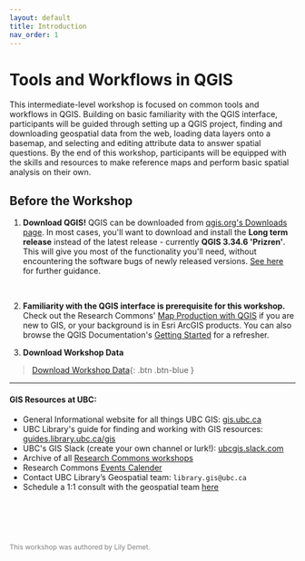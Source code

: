 ```yaml
---
layout: default
title: Introduction
nav_order: 1
---
```

# Tools and Workflows in QGIS
    

This intermediate-level workshop is focused on common tools and workflows in QGIS. Building on basic familiarity with the QGIS interface, participants will be guided through setting up a QGIS project, finding and downloading geospatial data from the web, loading data layers onto a basemap, and selecting and editing attribute data to answer spatial questions. By the end of this workshop, participants will be equipped with the skills and resources to make reference maps and perform basic spatial analysis on their own. 
<!-- perform joins and selections, -->

## Before the Workshop

1. **Download QGIS!** QGIS can be downloaded from [qgis.org's Downloads page](https://qgis.org/en/site/forusers/download.html). In most cases, you'll want to download and install the **Long term release** instead of the latest release - currently **QGIS 3.34.6 'Prizren'**. This will give you most of the functionality you'll need, without encountering the software bugs of newly released versions. [See here](https://ubc-library-rc.github.io/gis-intro-qgis/content/installing-qgis.html) for further guidance.
<br>

2. **Familiarity with the QGIS interface is prerequisite for this workshop.** Check out the Research Commons' [Map Production with QGIS](https://ubc-library-rc.github.io/gis-intro-qgis/) if you are new to GIS, or your background is in Esri ArcGIS products. You can also browse the QGIS Documentation's [Getting Started](https://docs.qgis.org/3.34/en/docs/user_manual/introduction/getting_started.html) for a refresher. 

3. **Download Workshop Data**
    
> [Download Workshop Data](https://ubc-library-rc.github.io/gis-tools-workflows/content/qgis-workshop.zip){: .btn .btn-blue }

---
#### GIS Resources at UBC:
- General Informational website for all things UBC GIS: [gis.ubc.ca](http://gis.ubc.ca/)
- UBC Library's guide for finding and working with GIS resources: [guides.library.ubc.ca/gis](http://guides.library.ubc.ca/gis)
- UBC's GIS Slack (create your own channel or lurk!): [ubcgis.slack.com](https://ubcgis.slack.com/)
- Archive of all [Research Commons workshops](https://ubc-library-rc.github.io/)
- Research Commons [Events Calender](https://researchcommons.library.ubc.ca/workshops/)
- Contact UBC Library’s Geospatial team: `library.gis@ubc.ca`
- Schedule a 1:1 consult with the geospatial team [here](https://libcal.library.ubc.ca/appointments/research_commons#s-lc-public-pt)




<p style="margin-top:90px"></p>
<p style="color:grey; font-size:12px">This workshop was authored by Lily Demet.</p>

